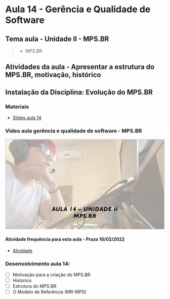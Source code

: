 # Aula 14 - Gerência e Qualidade de Software
## Tema aula - Unidade II - MPS.BR
>  *  MPS.BR

## Atividades da aula - Apresentar a estrutura do MPS.BR, motivação, histórico

## Instalação da Disciplina: Evolução do MPS.BR

### Materiais

- [Slides aula 14](aula14_unidadeII_mpsbr.pdf)

### Video aula gerência e qualidade de software -  MPS.BR
[![Aula - MPS BR](capa_aula14.png)]()

####  Atividade frequência para esta aula - Prazo 16/02/2022

- [Atividade](https://forms.gle/yEfn3j9UC5sxuGPZ6)

### Desenvolvimento aula 14: 

- [ ] Motivação para a criação do MPS.BR
- [ ] Histórico
- [ ] Estrutura do MPS.BR
- [ ] O Modelo de Referência (MR-MPS)
